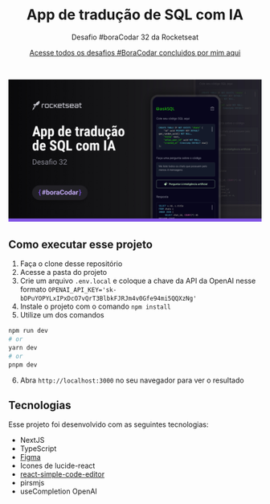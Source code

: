 <h1 align="center">App de tradução de SQL com IA</h1>

<p align="center">Desafio #boraCodar 32 da Rocketseat</p>

<p align="center">
    <a href="https://lucasregisdemoraes.github.io/boracodar">Acesse todos os desafios #BoraCodar concluidos por mim aqui</a>
</p>

<br>

<p align="center">
    <img src="./preview.jpg">
</p>

## Como executar esse projeto

1. Faça o clone desse repositório
2. Acesse a pasta do projeto
3. Crie um arquivo `.env.local` e coloque a chave da API da OpenAI nesse formato `OPENAI_API_KEY='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'`
4. Instale o projeto com o comando `npm install`
5. Utilize um dos comandos 
```bash
npm run dev
# or
yarn dev
# or
pnpm dev
```
6. Abra `http://localhost:3000` no seu navegador para ver o resultado

## Tecnologias

Esse projeto foi desenvolvido com as seguintes tecnologias:

- NextJS
- TypeScript
- [Figma](https://www.figma.com)
- Icones de lucide-react
- [react-simple-code-editor](https://github.com/react-simple-code-editor/react-simple-code-editor)
- pirsmjs
- useCompletion OpenAI

